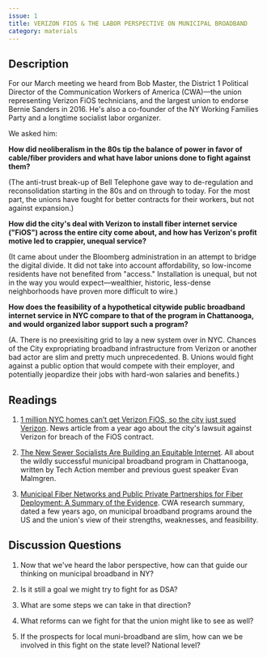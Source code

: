 ```yaml
---
issue: 1
title: VERIZON FIOS & THE LABOR PERSPECTIVE ON MUNICIPAL BROADBAND
category: materials
---
```


## Description
For our March meeting we heard from Bob Master, the District 1 Political Director of the Communication Workers of America (CWA)—the union representing Verizon FiOS technicians, and the largest union to endorse Bernie Sanders in 2016. He's also a co-founder of the NY Working Families Party and a longtime socialist labor organizer.

We asked him:

**How did neoliberalism in the 80s tip the balance of power in favor of cable/fiber providers and what have labor unions done to fight against them?** 

(The anti-trust break-up of Bell Telephone gave way to de-regulation and reconsolidation starting in the 80s and on through to today. For the most part, the unions have fought for better contracts for their workers, but not against expansion.)

**How did the city's deal with Verizon to install fiber internet service ("FiOS") across the entire city come about, and how has Verizon's profit motive led to crappier, unequal service?** 

(It came about under the Bloomberg administration in an attempt to bridge the digital divide. It did not take into account affordability, so low-income residents have not benefited from "access." Installation is unequal, but not in the way you would expect—wealthier, historic, less-dense neighborhoods have proven more difficult to wire.)

**How does the feasibility of a hypothetical citywide public broadband internet service in NYC compare to that of the program in Chattanooga, and would organized labor support such a program?** 

(A. There is no preexisiting grid to lay a new system over in NYC. Chances of the City expropriating broadband infrastructure from Verizon or another bad actor are slim and pretty much unprecedented. B. Unions would fight against a public option that would compete with their employer, and potentially jeopardize their jobs with hard-won salaries and benefits.)

## Readings

1. [1 million NYC homes can’t get Verizon FiOS, so the city just sued Verizon](https://arstechnica.com/tech-policy/2017/03/nyc-sues-verizon-alleges-failure-to-complete-citywide-fiber-rollout/).
News article from a year ago about the city's lawsuit against Verizon for breach of the FiOS contract.

2. [The New Sewer Socialists Are Building an Equitable Internet](https://www.thenation.com/article/the-new-sewer-socialists-are-building-an-equitable-internet/).
All about the wildly successful municipal broadband program in Chattanooga, written by Tech Action member and previous guest speaker Evan Malmgren.

3. [Municipal Fiber Networks and Public Private Partnerships for Fiber Deployment: A Summary of the Evidence](https://docs.google.com/document/d/10bzA-Fm8ZxWEWqtfLDCP1VUoFYx8wzm_OA-xKV_KOnM/edit).
CWA research summary, dated a few years ago, on municipal broadband programs around the US and the union's view of their strengths, weaknesses, and feasibility.

## Discussion Questions

1. Now that we've heard the labor perspective, how can that guide our thinking on municipal broadband in NY? 

2. Is it still a goal we might try to fight for as DSA? 

3. What are some steps we can take in that direction? 

4. What reforms can we fight for that the union might like to see as well?

5. If the prospects for local muni-broadband are slim, how can we be involved in this fight on the state level? National level?